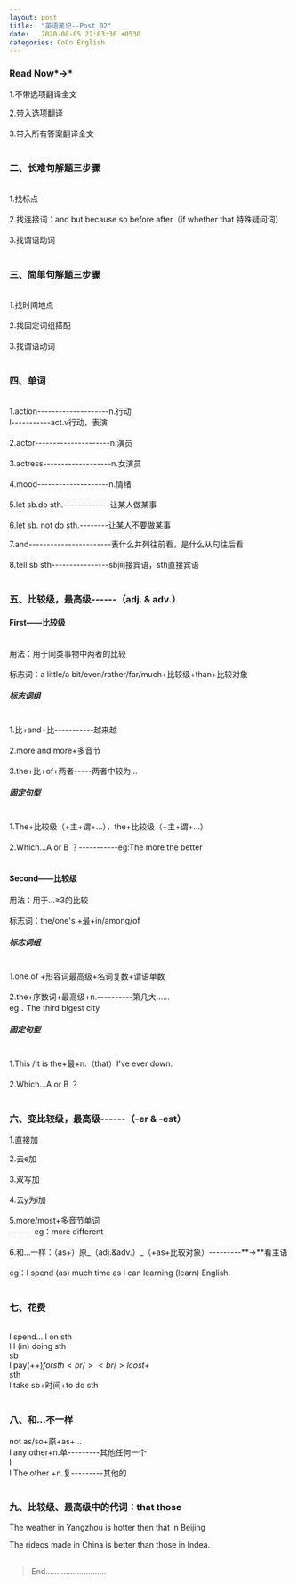 ```yaml
---
layout: post
title:  "英语笔记--Post 02"
date:   2020-08-05 22:03:36 +0530
categories: CoCo English
---
```


### Read Now*→*

1.不带选项翻译全文

2.带入选项翻译<br />
<br />3.带入所有答案翻译全文<br />
<br />

<a name="729TQ"></a>
### 二、长难句解题三步骤

<br />1.找标点<br />
<br />2.找连接词：and but because so before after（if whether that 特殊疑问词）<br />
<br />3.找谓语动词<br />
<br />

<a name="qWxOB"></a>
### 三、简单句解题三步骤

<br />1.找时间地点<br />
<br />2.找固定词组搭配<br />
<br />3.找谓语动词<br />
<br />

<a name="sgo24"></a>
### 四、单词

<br />1.action--------------------n.行动<br />                         l-----------act.v行动，表演<br />
<br />2.actor---------------------n.演员<br />
<br />3.actress-------------------n.女演员<br />
<br />4.mood--------------------n.情绪<br />
<br />5.let sb.do sth.-------------让某人做某事<br />
<br />6.let sb. not do sth.--------让某人不要做某事

7.and-----------------------表什么并列往前看，是什么从句往后看<br />
<br />8.tell sb sth----------------sb间接宾语，sth直接宾语<br />
<br />

<a name="vreZB"></a>
### 五、比较级，最高级------（adj. & adv.）


<a name="V9lTm"></a>
#### First——比较级

<br />用法：用于同类事物中两者的比较<br />
<br />标志词：a little/a bit/even/rather/far/much+比较级+than+比较对象<br />

<a name="9lSWi"></a>
##### 标志词组

<br />1.比+and+比-----------越来越<br />
<br />2.more and more+多音节<br />
<br />3.the+比+of+两者-----两者中较为...<br />

<a name="d2nVY"></a>
##### 固定句型

<br />1.The+比较级（+主+谓+...），the+比较级（+主+谓+...）<br />
<br />2.Which...A or B ？-----------eg:The more the better<br />
<br />

<a name="tnNNN"></a>
#### Second——比较级


用法：用于...≥3的比较<br />
<br />标志词：the/one's +最+in/among/of<br />

<a name="geH72"></a>
##### 标志词组

<br />1.one of +形容词最高级+名词复数+谓语单数<br />
<br />2.the+序数词+最高级+n.----------第几大......<br />                                            eg：The third bigest city<br />

<a name="Y8SE5"></a>
##### 固定句型

<br />1.This /It is the+最+n.（that）I've ever down.<br />
<br />2.Which...A or B ？<br />
<br />

<a name="ArdXe"></a>
### 六、变比较级，最高级------（-er & -est）


1.直接加

2.去e加<br />
<br />3.双写加<br />
<br />4.去y为i加<br />
<br />5.more/most+多音节单词<br />                              -------eg：more different<br />
<br />6.和...一样：（as+）原_（adj.&adv.）_（+as+比较对象）---------**→**看主语<br />
<br />eg：I spend (as) much time as I can learning (learn) English.<br />
<br />

<a name="05r3c"></a>
### 七、花费
 <br />   l   spend...  l on sth <br />    l                 l (in) doing sth<br />sb<br />    l   pay(+$+)for sth<br />
<br />      l  cost+$<br />sth<br />      l take sb+时间+to do sth <br />
<br />

<a name="ku14g"></a>
### 八、和...不一样


not as/so+原+as+...<br />l  any other+n.单---------其他任何一个<br />l<br />l  The other +n.复---------其他的<br />
<br />

<a name="13DAz"></a>
### 九、比较级、最高级中的代词：that those


The weather in Yangzhou is hotter then that in Beijing

The rideos made in China is better than those in Indea.<br />
<br />

> End...........................
